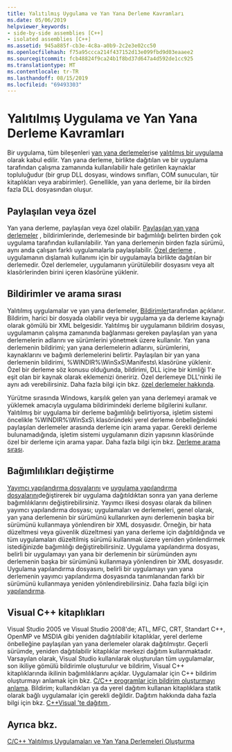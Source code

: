 ```yaml
---
title: Yalıtılmış Uygulama ve Yan Yana Derleme Kavramları
ms.date: 05/06/2019
helpviewer_keywords:
- side-by-side assemblies [C++]
- isolated assemblies [C++]
ms.assetid: 945a885f-cb3e-4c8a-a0b9-2c2e3e02cc50
ms.openlocfilehash: f75a95ccca214f437152d13e099fbd9d03eaaee2
ms.sourcegitcommit: fcb48824f9ca24b1f8bd37d647a4d592de1cc925
ms.translationtype: MT
ms.contentlocale: tr-TR
ms.lasthandoff: 08/15/2019
ms.locfileid: "69493303"
---
```

# <a name="concepts-of-isolated-applications-and-side-by-side-assemblies"></a>Yalıtılmış Uygulama ve Yan Yana Derleme Kavramları

Bir uygulama, tüm bileşenleri [yan yana derlemeler](/windows/win32/SbsCs/about-side-by-side-assemblies-)ise [yalıtılmış bir uygulama](/windows/win32/SbsCs/isolated-applications) olarak kabul edilir. Yan yana derleme, birlikte dağıtılan ve bir uygulama tarafından çalışma zamanında kullanılabilir hale getirilen kaynaklar topluluğudur (bir grup DLL dosyası, windows sınıfları, COM sunucuları, tür kitaplıkları veya arabirimler). Genellikle, yan yana derleme, bir ila birden fazla DLL dosyasından oluşur.

## <a name="shared-or-private"></a>Paylaşılan veya özel

Yan yana derleme, paylaşılan veya özel olabilir. [Paylaşılan yan yana derlemeler](/windows/win32/sbscs/about-shared-assemblies-) , bildirimlerinde, derlemesinde bir bağımlılığı belirten birden çok uygulama tarafından kullanılabilir. Yan yana derlemenin birden fazla sürümü, aynı anda çalışan farklı uygulamalarla paylaşılabilir. [Özel derleme](/windows/win32/SbsCs/about-private-assemblies-) , uygulamanın dışlamalı kullanımı için bir uygulamayla birlikte dağıtılan bir derlemedir. Özel derlemeler, uygulamanın yürütülebilir dosyasını veya alt klasörlerinden birini içeren klasörüne yüklenir.

## <a name="manifests-and-search-order"></a>Bildirimler ve arama sırası

Yalıtılmış uygulamalar ve yan yana derlemeler, [Bildirimler](/windows/win32/sbscs/manifests)tarafından açıklanır. Bildirim, harici bir dosyada olabilir veya bir uygulama ya da derleme kaynağı olarak gömülü bir XML belgesidir. Yalıtılmış bir uygulamanın bildirim dosyası, uygulamanın çalışma zamanında bağlanması gereken paylaşılan yan yana derlemelerin adlarını ve sürümlerini yönetmek üzere kullanılır. Yan yana derlemenin bildirimi; yan yana derlemelerin adlarını, sürümlerini, kaynaklarını ve bağımlı derlemelerini belirtir. Paylaşılan bir yan yana derlemenin bildirimi, %WINDIR%\WinSxS\Manifests\ klasörüne yüklenir. Özel bir derleme söz konusu olduğunda, bildirimi, DLL içine bir kimliği 1'e eşit olan bir kaynak olarak eklemenizi öneririz. Özel derlemeye DLL'ninki ile aynı adı verebilirsiniz. Daha fazla bilgi için bkz. [özel derlemeler hakkında](/windows/win32/SbsCs/about-private-assemblies-).

Yürütme sırasında Windows, karşılık gelen yan yana derlemeyi aramak ve yüklemek amacıyla uygulama bildirimindeki derleme bilgilerini kullanır. Yalıtılmış bir uygulama bir derleme bağımlılığı belirtiyorsa, işletim sistemi öncelikle %WINDIR%\WinSxS\ klasöründeki yerel derleme önbelleğindeki paylaşılan derlemeler arasında derleme için arama yapar. Gerekli derleme bulunamadığında, işletim sistemi uygulamanın dizin yapısının klasöründe özel bir derleme için arama yapar. Daha fazla bilgi için bkz. [Derleme arama sırası](/windows/win32/SbsCs/assembly-searching-sequence).

## <a name="changing-dependencies"></a>Bağımlılıkları değiştirme

[Yayımcı yapılandırma dosyalarını](/windows/win32/SbsCs/publisher-configuration-files) ve [uygulama yapılandırma dosyalarını](/windows/win32/SbsCs/application-configuration-files)değiştirerek bir uygulama dağıtıldıktan sonra yan yana derleme bağımlılıklarını değiştirebilirsiniz. Yayımcı ilkesi dosyası olarak da bilinen yayımcı yapılandırma dosyası; uygulamaları ve derlemeleri, genel olarak, yan yana derlemenin bir sürümünü kullanırken aynı derlemenin başka bir sürümünü kullanmaya yönlendiren bir XML dosyasıdır. Örneğin, bir hata düzeltmesi veya güvenlik düzeltmesi yan yana derleme için dağıtıldığında ve tüm uygulamaları düzeltilmiş sürümü kullanmak üzere yeniden yönlendirmek istediğinizde bağımlılığı değiştirebilirsiniz. Uygulama yapılandırma dosyası, belirli bir uygulamayı yan yana bir derlemenin bir sürümünden aynı derlemenin başka bir sürümünü kullanmaya yönlendiren bir XML dosyasıdır. Uygulama yapılandırma dosyasını, belirli bir uygulamayı yan yana derlemenin yayımcı yapılandırma dosyasında tanımlanandan farklı bir sürümünü kullanmaya yeniden yönlendirebilirsiniz. Daha fazla bilgi için [yapılandırma](/windows/win32/SbsCs/configuration).

## <a name="visual-c-libraries"></a>Visual C++ kitaplıkları

Visual Studio 2005 ve Visual Studio 2008'de; ATL, MFC, CRT, Standart C++, OpenMP ve MSDIA gibi yeniden dağıtılabilir kitaplıklar, yerel derleme önbelleğine paylaşılan yan yana derlemeler olarak dağıtılmıştır. Geçerli sürümde, yeniden dağıtılabilir kitaplıklar merkezi dağıtım kullanmaktadır. Varsayılan olarak, Visual Studio kullanılarak oluşturulan tüm uygulamalar, son ikiliye gömülü bildirimle oluşturulur ve bildirim, Visual C++ kitaplıklarında ikilinin bağımlılıklarını açıklar. Uygulamalar için C++ bildirim oluşturmayı anlamak için bkz. [C/C++ programlar için bildirim oluşturmayı anlama](understanding-manifest-generation-for-c-cpp-programs.md). Bildirim; kullandıkları ya da yerel dağıtım kullanan kitaplıklara statik olarak bağlı uygulamalar için gerekli değildir. Dağıtım hakkında daha fazla bilgi için bkz. [ C++Visual 'te dağıtım ](../windows/deployment-in-visual-cpp.md).

## <a name="see-also"></a>Ayrıca bkz.

[C/C++ Yalıtılmış Uygulamaları ve Yan Yana Derlemeleri Oluşturma](building-c-cpp-isolated-applications-and-side-by-side-assemblies.md)
